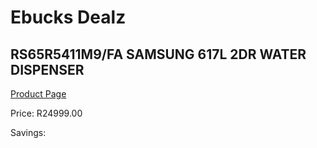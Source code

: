
# Ebucks Dealz
## RS65R5411M9/FA SAMSUNG 617L 2DR WATER DISPENSER
[Product Page](https://www.ebucks.com/web/shop/productSelected.do?prodId=1094253601&catId=704986856)

Price: R24999.00

Savings: 


	